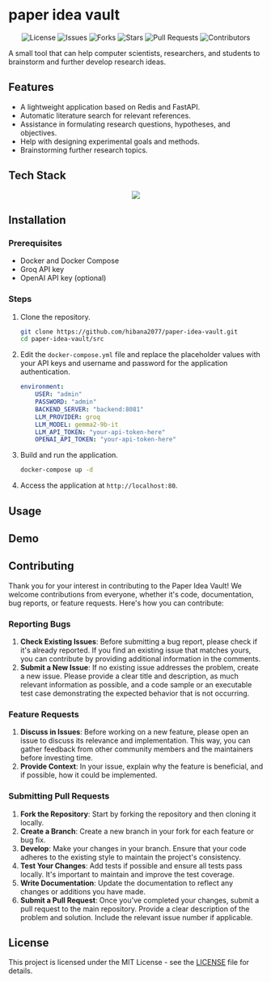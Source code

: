 # paper idea vault

<p align="center">
  <img src="https://img.shields.io/github/license/hibana2077/paper-idea-vault" alt="License">
  <img src="https://img.shields.io/github/issues/hibana2077/paper-idea-vault" alt="Issues">
  <img src="https://img.shields.io/github/forks/hibana2077/paper-idea-vault" alt="Forks">
  <img src="https://img.shields.io/github/stars/hibana2077/paper-idea-vault" alt="Stars">
  <img src="https://img.shields.io/github/issues-pr/hibana2077/paper-idea-vault" alt="Pull Requests">
  <img src="https://img.shields.io/github/contributors/hibana2077/paper-idea-vault" alt="Contributors">
</p>

A small tool that can help computer scientists, researchers, and students to brainstorm and further develop research ideas.

## Features

- A lightweight application based on Redis and FastAPI.
- Automatic literature search for relevant references.
- Assistance in formulating research questions, hypotheses, and objectives.
- Help with designing experimental goals and methods.
- Brainstorming further research topics.

## Tech Stack

<p align="center">
    <img src="https://skillicons.dev/icons?i=py,docker,fastapi,redis" /><br>
</p>

## Installation

### Prerequisites

- Docker and Docker Compose
- Groq API key
- OpenAI API key (optional)

### Steps

1. Clone the repository.

    ```bash
    git clone https://github.com/hibana2077/paper-idea-vault.git
    cd paper-idea-vault/src
    ```

2. Edit the `docker-compose.yml` file and replace the placeholder values with your API keys and username and password for the application authentication.

    ```yaml
    environment:
        USER: "admin"
        PASSWORD: "admin"
        BACKEND_SERVER: "backend:8081"
        LLM_PROVIDER: groq
        LLM_MODEL: gemma2-9b-it
        LLM_API_TOKEN: "your-api-token-here"
        OPENAI_API_TOKEN: "your-api-token-here"
    ```

3. Build and run the application.

    ```bash
    docker-compose up -d
    ```

4. Access the application at `http://localhost:80`.

## Usage

## Demo

## Contributing

Thank you for your interest in contributing to the Paper Idea Vault! We welcome contributions from everyone, whether it's code, documentation, bug reports, or feature requests. Here's how you can contribute:

### Reporting Bugs

1. **Check Existing Issues**: Before submitting a bug report, please check if it's already reported. If you find an existing issue that matches yours, you can contribute by providing additional information in the comments.
2. **Submit a New Issue**: If no existing issue addresses the problem, create a new issue. Please provide a clear title and description, as much relevant information as possible, and a code sample or an executable test case demonstrating the expected behavior that is not occurring.

### Feature Requests

1. **Discuss in Issues**: Before working on a new feature, please open an issue to discuss its relevance and implementation. This way, you can gather feedback from other community members and the maintainers before investing time.
2. **Provide Context**: In your issue, explain why the feature is beneficial, and if possible, how it could be implemented.

### Submitting Pull Requests

1. **Fork the Repository**: Start by forking the repository and then cloning it locally.
2. **Create a Branch**: Create a new branch in your fork for each feature or bug fix.
3. **Develop**: Make your changes in your branch. Ensure that your code adheres to the existing style to maintain the project's consistency.
4. **Test Your Changes**: Add tests if possible and ensure all tests pass locally. It's important to maintain and improve the test coverage.
5. **Write Documentation**: Update the documentation to reflect any changes or additions you have made.
6. **Submit a Pull Request**: Once you've completed your changes, submit a pull request to the main repository. Provide a clear description of the problem and solution. Include the relevant issue number if applicable.

## License

This project is licensed under the MIT License - see the [LICENSE](LICENSE) file for details.